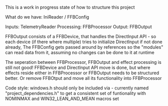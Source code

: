 This is a work in progress state of how to structure this project

What do we have:
IniReader / FFBConfig

Inputs: TelemetryReader
Processing: FFBProcessor
Output: FFBOutput

FFBOutput consists of a FFBDevice, that handles the DirectInput API - so each device (if there where multiple) tries to initialize DirectInput if not done already,
The FFBConfig gets passed around by references so the "modules" can read data from it, assuming no changes can be done to it at runtime

The seperation between FFBProcessor, FFBOutput and effect processing is still not good! FFBDevice and DirectInput API move is done, but where effects reside either in FFBProcessor or FFBOutput needs to be structured better. Or remove FFBOtput and move all its functionality into FFBProcessor

Code style:
windows.h should only be included via - currently named "project_dependencies.h" to get a consistent set of funtionality with NOMINMAX and WIN32_LEAN_AND_MEAN macros set
